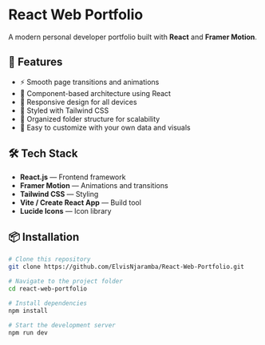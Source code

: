 # React Web Portfolio

A modern personal developer portfolio built with **React** and **Framer Motion**.

## 🚀 Features

- ⚡ Smooth page transitions and animations  
- 🧠 Component-based architecture using React  
- 🌙 Responsive design for all devices  
- 🎨 Styled with Tailwind CSS  
- 📂 Organized folder structure for scalability  
- 🔗 Easy to customize with your own data and visuals

## 🛠️ Tech Stack

- **React.js** — Frontend framework  
- **Framer Motion** — Animations and transitions  
- **Tailwind CSS** — Styling  
- **Vite / Create React App** — Build tool  
- **Lucide Icons** — Icon library  

## 📦 Installation

```bash
# Clone this repository
git clone https://github.com/ElvisNjaramba/React-Web-Portfolio.git

# Navigate to the project folder
cd react-web-portfolio

# Install dependencies
npm install

# Start the development server
npm run dev
